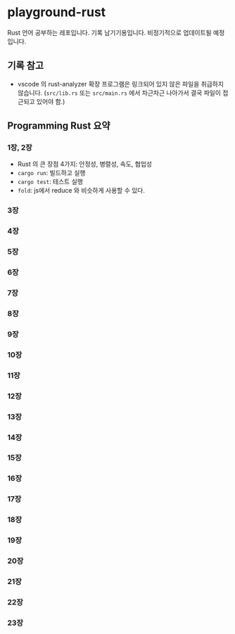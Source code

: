 # playground-rust

Rust 언어 공부하는 레포입니다. 기록 남기기용입니다. 비정기적으로 업데이트될 예정입니다.

## 기록 참고

- vscode 의 rust-analyzer 확장 프로그램은 링크되어 있지 않은 파일을 취급하지 않습니다. (`src/lib.rs` 또는 `src/main.rs` 에서 차근차근 나아가서 결국 파일이 접근되고 있어야 함.)


## Programming Rust 요약

### 1장, 2장

- Rust 의 큰 장점 4가지: 안정성, 병렬성, 속도, 협업성
- `cargo run`: 빌드하고 실행
- `cargo test`: 테스트 실행
- `fold`: js에서 reduce 와 비슷하게 사용할 수 있다.

### 3장

### 4장

### 5장

### 6장

### 7장

### 8장

### 9장

### 10장

### 11장

### 12장

### 13장

### 14장

### 15장

### 16장

### 17장

### 18장

### 19장

### 20장

### 21장

### 22장

### 23장
